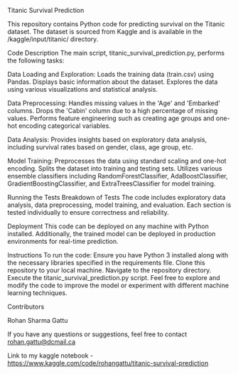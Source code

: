 Titanic Survival Prediction

This repository contains Python code for predicting survival on the Titanic dataset. The dataset is sourced from Kaggle and is available in the /kaggle/input/titanic/ directory.

Code Description
The main script, titanic_survival_prediction.py, performs the following tasks:

Data Loading and Exploration:
Loads the training data (train.csv) using Pandas.
Displays basic information about the dataset.
Explores the data using various visualizations and statistical analysis.

Data Preprocessing:
Handles missing values in the 'Age' and 'Embarked' columns.
Drops the 'Cabin' column due to a high percentage of missing values.
Performs feature engineering such as creating age groups and one-hot encoding categorical variables.

Data Analysis:
Provides insights based on exploratory data analysis, including survival rates based on gender, class, age group, etc.

Model Training:
Preprocesses the data using standard scaling and one-hot encoding.
Splits the dataset into training and testing sets.
Utilizes various ensemble classifiers including RandomForestClassifier, AdaBoostClassifier, GradientBoostingClassifier, and ExtraTreesClassifier for model training.

Running the Tests
Breakdown of Tests
The code includes exploratory data analysis, data preprocessing, model training, and evaluation. Each section is tested individually to ensure correctness and reliability.

Deployment
This code can be deployed on any machine with Python installed. Additionally, the trained model can be deployed in production environments for real-time prediction.

Instructions
To run the code:
Ensure you have Python 3 installed along with the necessary libraries specified in the requirements file.
Clone this repository to your local machine.
Navigate to the repository directory.
Execute the titanic_survival_prediction.py script.
Feel free to explore and modify the code to improve the model or experiment with different machine learning techniques.

Contributors

Rohan Sharma Gattu

If you have any questions or suggestions, feel free to contact rohan.gattu@dcmail.ca

Link to my kaggle notebook  - https://www.kaggle.com/code/rohangattu/titanic-survival-prediction
